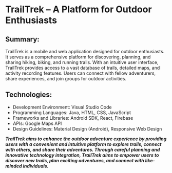 

# TrailTrek – A Platform for Outdoor Enthusiasts

## Summary:
TrailTrek is a mobile and web application designed for outdoor enthusiasts. It serves as a comprehensive platform for discovering, planning, and sharing hiking, biking, and running trails. With an intuitive user interface, TrailTrek provides access to a vast database of trails, detailed maps, and activity recording features. Users can connect with fellow adventurers, share experiences, and join groups for outdoor activities.

## Technologies:
- Development Environment: Visual Studio Code
- Programming Languages: Java, HTML, CSS, JavaScript
- Frameworks and Libraries: Android SDK, React, Firebase
- APIs: Google Maps API
- Design Guidelines: Material Design (Android), Responsive Web Design

***TrailTrek aims to enhance the outdoor adventure experience by providing users with a convenient and intuitive platform to explore trails, connect with others, and share their adventures. Through careful planning and innovative technology integration, TrailTrek aims to empower users to discover new trails, plan exciting adventures, and connect with like-minded individuals.***
